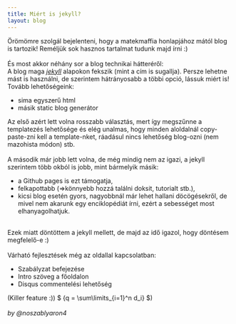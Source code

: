 ```yaml
---
title: Miért is jekyll?
layout: blog
---
```


Örömömre szolgál bejelenteni, hogy a matekmaffia honlapjához mától blog is tartozik! Reméljük sok hasznos tartalmat tudunk majd írni :)<br><br>
És most akkor néhány sor a blog technikai hátteréről:<br>
A blog maga [_jekyll_](http://jekyllrb.com) alapokon fekszik (mint a cím is sugallja).
Persze lehetne mást is használni, de szerintem hátrányosabb a többi opció, lássuk miért is! <br>
Tovább lehetőségeink:

-	sima egyszerű html
-	másik static blog generátor

Az első azért lett volna rosszabb választás, mert így megszűnne a templatezés lehetősége és elég unalmas, hogy minden aloldalnál copy-paste-zni kell a template-nket, ráadásul nincs lehetőség blog-ozni (nem mazohista módon) stb.
<br><br>A második már jobb lett volna, de még mindig nem az igazi, a jekyll szerintem több okból is jobb, mint bármelyik másik:

-	a Github pages is ezt támogatja,
-	felkapottabb (=>könnyebb hozzá találni doksit, tutorialt stb.),
-	kicsi blog esetén gyors, nagyobbnál már lehet hallani döcögésekről, de mivel nem akarunk egy enciklopédiát írni, ezért a sebességet most elhanyagolhatjuk.

<br>
Ezek miatt döntöttem a jekyll mellett, de majd az idő igazol, hogy döntésem megfelelő-e :)<br><br>
Várható fejlesztések még az oldallal kapcsolatban:

-	Szabályzat befejezése
-	Intro szöveg a főoldalon
-   Disqus commentelési lehetőség

(Killer feature :)) $ {q = \sum\limits\_{i=1}^n d_i} $)
<br><br>
_by @noszablyaron4_
